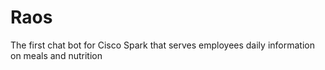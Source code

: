# Raos
The first chat bot for Cisco Spark that serves employees daily information on meals and nutrition
